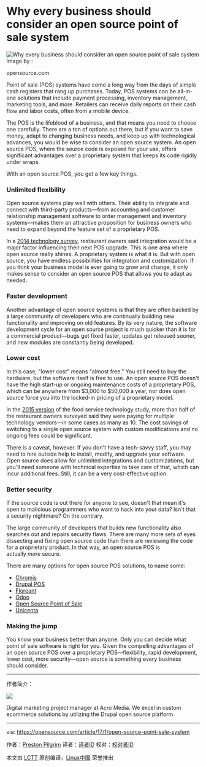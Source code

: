 Why every business should consider an open source point of sale system
============================================================
 ![Why every business should consider an open source point of sale system](https://opensource.com/sites/default/files/styles/image-full-size/public/images/business/BUS_lovemoneyglory2.png?itok=WxnzxyWP "Why every business should consider an open source point of sale system") 
Image by : 

opensource.com

Point of sale (POS) systems have come a long way from the days of simple cash registers that rang up purchases. Today, POS systems can be all-in-one solutions that include payment processing, inventory management, marketing tools, and more. Retailers can receive daily reports on their cash flow and labor costs, often from a mobile device.

The POS is the lifeblood of a business, and that means you need to choose one carefully. There are a ton of options out there, but if you want to save money, adapt to changing business needs, and keep up with technological advances, you would be wise to consider an open source system. An open source POS, where the source code is exposed for your use, offers significant advantages over a proprietary system that keeps its code rigidly under wraps.

With an open source POS, you get a few key things.

### Unlimited flexibility

Open source systems play well with others. Their ability to integrate and connect with third-party products—from accounting and customer relationship management software to order management and inventory systems—makes them an attractive proposition for business owners who need to expand beyond the feature set of a proprietary POS.

In a [2014 technology survey][7], restaurant owners said integration would be a major factor influencing their next POS upgrade. This is one area where open source really shines. A proprietary system is what it is. But with open source, you have endless possibilities for integration and customization. If you think your business model is ever going to grow and change, it only makes sense to consider an open source POS that allows you to adapt as needed.

### Faster development

Another advantage of open source systems is that they are often backed by a large community of developers who are continually building new functionality and improving on old features. By its very nature, the software development cycle for an open source project is much quicker than it is for a commercial product—bugs get fixed faster, updates get released sooner, and new modules are constantly being developed.

### Lower cost

In this case, "lower cost" means "almost free." You still need to buy the hardware, but the software itself is free to use. An open source POS doesn't have the high start-up or ongoing maintenance costs of a proprietary POS, which can be anywhere from $3,000 to $50,000 a year, nor does open source force you into the locked-in pricing of a proprietary model.

In the [2015 version][8] of the food service technology study, more than half of the restaurant owners surveyed said they were paying for multiple technology vendors—in some cases as many as 10\. The cost savings of switching to a single open source system with custom modifications and no ongoing fees could be significant.

There is a caveat, however. If you don't have a tech-savvy staff, you may need to hire outside help to install, modify, and upgrade your software. Open source does allow for unlimited integrations and customizations, but you'll need someone with technical expertise to take care of that, which can incur additional fees. Still, it can be a very cost-effective option.

### Better security

If the source code is out there for anyone to see, doesn't that mean it's open to malicious programmers who want to hack into your data? Isn't that a security nightmare? On the contrary.

The large community of developers that builds new functionality also searches out and repairs security flaws. There are many more sets of eyes dissecting and fixing open source code than there are reviewing the code for a proprietary product. In that way, an open source POS is actually _more_ secure.

There are many options for open source POS solutions, to name some:

*   [Chromis][1]
*   [Drupal POS][2]
*   [Floreant][3]
*   [Odoo][4]
*   [Open Source Point of Sale][5]
*   [Unicenta][6]

### Making the jump

You know your business better than anyone. Only you can decide what point of sale software is right for you. Given the compelling advantages of an open source POS over a proprietary POS—flexibility, rapid development, lower cost, more security—open source is something every business should consider.

--------------------------------------------------------------------------------

作者简介：

![](https://opensource.com/sites/default/files/styles/profile_pictures/public/pictures/preston-pilgrim-2016_0.jpg?itok=7fzNsTww)

Digital marketing project manager at Acro Media. We excel in custom ecommerce solutions by utilizing the Drupal open source platform.

--------------------------------------------------------------------------------

via: https://opensource.com/article/17/1/open-source-point-sale-system

作者：[Preston Pilgrim][a]
译者：[译者ID](https://github.com/译者ID)
校对：[校对者ID](https://github.com/校对者ID)

本文由 [LCTT](https://github.com/LCTT/TranslateProject) 原创编译，[Linux中国](https://linux.cn/) 荣誉推出

[a]:https://opensource.com/users/preston-pilgrim
[1]:http://chromis.co.uk/
[2]:https://www.acromediainc.com/drupal-pos
[3]:http://floreant.org/
[4]:https://www.odoo.com/
[5]:https://github.com/jekkos/opensourcepos
[6]:https://unicenta.com/
[7]:http://hospitalitytechnology.edgl.com/news/POS-Integration-Becoming-a--Must-Have-94389
[8]:https://pos.toasttab.com/restaurant-technology-industry-report/2015
